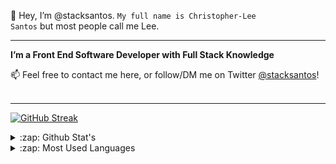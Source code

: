 👋 Hey, I’m @stacksantos. <code>My full name is Christopher-Lee Santos</code> but most people call me Lee.

---

**I’m a Front End Software Developer with Full Stack Knowledge** 

📫 Feel free to contact me here, or follow/DM me on Twitter [@stacksantos](https://twitter.com/stacksantos)!
<br>
<br>

---

[![GitHub Streak](https://github-readme-streak-stats.herokuapp.com/?user=stacksantos)](https://git.io/streak-stats)

<details>
<summary>:zap: Github Stat's</summary>
  
<img align="left" alt="Lee's GitHub Stats" src="https://github-readme-stats.vercel.app/api?username=stacksantos&show_icons=true&hide_border=true" />
  
</details>

<details>
  <summary>:zap: Most Used Languages</summary>

<img align="left" alt="Lee's GitHub Top Languages" src="https://github-readme-stats.vercel.app/api/top-langs/?username=stacksantos" />

</details>
